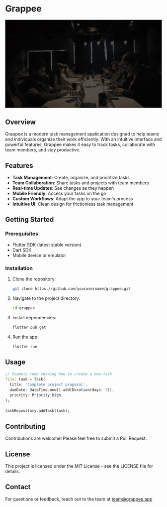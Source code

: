 <!-- 
This README describes the package. If you publish this package to pub.dev,
this README's contents appear on the landing page for your package.

For information about how to write a good package README, see the guide for
[writing package pages](https://dart.dev/tools/pub/writing-package-pages). 

For general information about developing packages, see the Dart guide for
[creating packages](https://dart.dev/guides/libraries/create-packages)
and the Flutter guide for
[developing packages and plugins](https://flutter.dev/to/develop-packages). 
-->

# Grappee

![Grappee App Demo](./latest-showrell-ezgif.com-optimize.gif)

## Overview

Grappee is a modern task management application designed to help teams and individuals organize their work efficiently. With an intuitive interface and powerful features, Grappee makes it easy to track tasks, collaborate with team members, and stay productive.

## Features

- **Task Management**: Create, organize, and prioritize tasks
- **Team Collaboration**: Share tasks and projects with team members
- **Real-time Updates**: See changes as they happen
- **Mobile Friendly**: Access your tasks on the go
- **Custom Workflows**: Adapt the app to your team's process
- **Intuitive UI**: Clean design for frictionless task management

## Getting Started

### Prerequisites

- Flutter SDK (latest stable version)
- Dart SDK
- Mobile device or emulator

### Installation

1. Clone the repository:
   ```bash
   git clone https://github.com/yourusername/grappee.git
   ```

2. Navigate to the project directory:
   ```bash
   cd grappee
   ```

3. Install dependencies:
   ```bash
   flutter pub get
   ```

4. Run the app:
   ```bash
   flutter run
   ```

## Usage

```dart
// Example code showing how to create a new task
final task = Task(
  title: 'Complete project proposal',
  dueDate: DateTime.now().add(Duration(days: 3)),
  priority: Priority.high,
);

taskRepository.addTask(task);
```

## Contributing

Contributions are welcome! Please feel free to submit a Pull Request.

## License

This project is licensed under the MIT License - see the LICENSE file for details.

## Contact

For questions or feedback, reach out to the team at team@grappee.app
